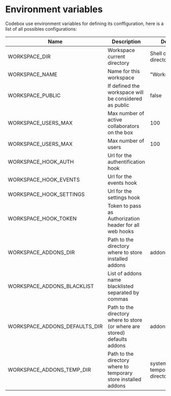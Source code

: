 # Environment variables

Codebox use environment variables for defining its conffiguration, here is a list of all possibles configurations:

| Name | Description | Default |
| ----- | ------------------- | ------------------- |
| WORKSPACE_DIR | Workspace current directory | Shell current directory |
| WORKSPACE_NAME | Name for this workspace | "Workspace" |
| WORKSPACE_PUBLIC | If defined the workspace will be considered as public | false |
| WORKSPACE_USERS_MAX | Max number of active collaborators on the box | 100 |
| WORKSPACE\_USERS\_MAX | Max number of users | 100 |
| WORKSPACE\_HOOK\_AUTH | Url for the authentification hook | |
| WORKSPACE\_HOOK\_EVENTS | Url for the events hook | |
| WORKSPACE\_HOOK\_SETTINGS | Url for the settings hook | |
| WORKSPACE\_HOOK\_TOKEN | Token to pass as Authorization header for all web hooks | |
| WORKSPACE\_ADDONS\_DIR | Path to the directory where to store installed addons | addons/installed |
| WORKSPACE\_ADDONS\_BLACKLIST | List of addons name blacklisted separated by commas |  |
| WORKSPACE\_ADDONS\_DEFAULTS_DIR | Path to the directory where to store (or where are stored) defaults addons | addons/defaults |
| WORKSPACE\_ADDONS\_TEMP_DIR | Path to the directory where to temporary store installed addons  | system temporary directory |
